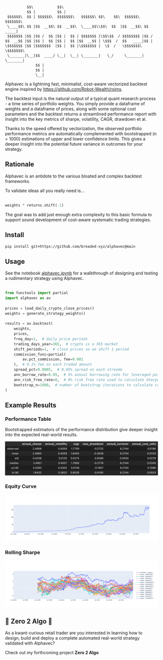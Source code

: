 ```
          $$\           $$\                                               
          $$ |          $$ |                                              
 $$$$$$\  $$ | $$$$$$\  $$$$$$$\   $$$$$$\ $$\    $$\  $$$$$$\   $$$$$$$\ 
 \____$$\ $$ |$$  __$$\ $$  __$$\  \____$$\\$$\  $$  |$$  __$$\ $$  _____|
 $$$$$$$ |$$ |$$ /  $$ |$$ |  $$ | $$$$$$$ |\$$\$$  / $$$$$$$$ |$$ /      
$$  __$$ |$$ |$$ |  $$ |$$ |  $$ |$$  __$$ | \$$$  /  $$   ____|$$ |      
\$$$$$$$ |$$ |$$$$$$$  |$$ |  $$ |\$$$$$$$ |  \$  /   \$$$$$$$\ \$$$$$$$\ 
 \_______|\__|$$  ____/ \__|  \__| \_______|   \_/     \_______| \_______|
              $$ |                                                        
              $$ |                                                        
              \__|                                                                                                         
```

Alphavec is a lightning fast, minimalist, cost-aware vectorized backtest engine inspired by https://github.com/Robot-Wealth/rsims.

The backtest input is the natural output of a typical quant research process - a time series of portfolio weights. You simply provide a dataframe of weights and a dataframe of prices, along with some optional cost parameters and the backtest returns a streamlined performance report with insight into the key metrics of sharpe, volatility, CAGR, drawdown et al.

Thanks to the speed offered by vectorization, the observed portfolio performance metrics are automatically complemented with bootstrapped (n = 1000) estimations of upper and lower confidence limits. This gives a deeper insight into the potential future variance in outcomes for your strategy.

## Rationale

Alphavec is an antidote to the various bloated and complex backtest frameworks.

To validate ideas all you really need is...

```python

weights * returns.shift(-1)
```

The goal was to add just enough extra complexity to this basic formula to support sound development of cost-aware systematic trading strategies.

## Install

```
pip install git+https://github.com/breaded-xyz/alphavec@main
```

## Usage

See the notebook [alphavec.ipynb](alphavec.ipynb) for a walkthrough of designing and testing a rudimentary strategy using Alphavec.

```python

from functools import partial
import alphavec as av

prices = load_daily_crypto_close_prices()
weights = generate_strategy_weights()

results = av.backtest(
    weights,
    prices,
    freq_day=1,  # daily price periods
    trading_days_year=365,  # crypto is a 365 market
    shift_periods=1,  # close prices so we shift 1 period
    commission_func=partial(
        av.pct_commission, fee=0.001
    ),  # 0.1% fee on each traded amount
    spread_pct=0.0005,  # 0.05% spread on each streade
    ann_borrow_rate=0.05,  # 5% annual borrowing rate for leveraged positions
    ann_risk_free_rate=0,  # 0% risk free rate used to calculate Sharpe ratio
    bootstrap_n=1000,  # number of bootstrap iterations to calculate confidence intervals
)

```

## Example Results

### Performance Table

Bootstrapped estimators of the performance distribution give deeper insight into the expected real-world results.

![alt text](img/port_perf.png)

### Equity Curve
![alt text](img/equity_curve.png)

### Rolling Sharpe
![alt text](img/ann_sharpes.png)

## 🚀 Zero 2 Algo 🚀

As a kwant-curious retail trader are you interested in learning how to design, build and deploy a complete automated real-world strategy validated with Alphavec?

Check out my forthcoming project **Zero 2 Algo**